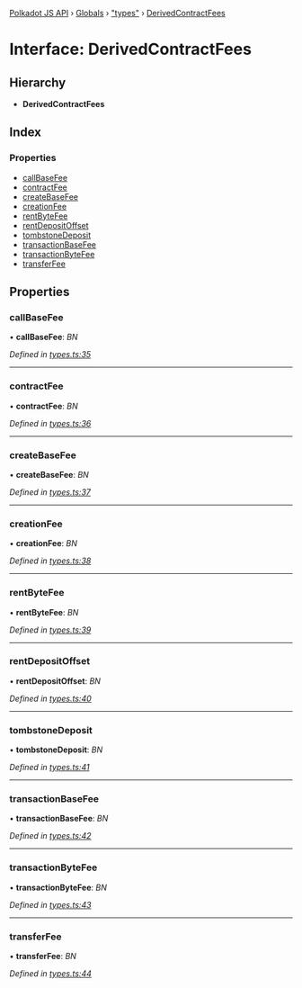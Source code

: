 [Polkadot JS API](../README.md) › [Globals](../globals.md) › ["types"](../modules/_types_.md) › [DerivedContractFees](_types_.derivedcontractfees.md)

# Interface: DerivedContractFees

## Hierarchy

* **DerivedContractFees**

## Index

### Properties

* [callBaseFee](_types_.derivedcontractfees.md#callbasefee)
* [contractFee](_types_.derivedcontractfees.md#contractfee)
* [createBaseFee](_types_.derivedcontractfees.md#createbasefee)
* [creationFee](_types_.derivedcontractfees.md#creationfee)
* [rentByteFee](_types_.derivedcontractfees.md#rentbytefee)
* [rentDepositOffset](_types_.derivedcontractfees.md#rentdepositoffset)
* [tombstoneDeposit](_types_.derivedcontractfees.md#tombstonedeposit)
* [transactionBaseFee](_types_.derivedcontractfees.md#transactionbasefee)
* [transactionByteFee](_types_.derivedcontractfees.md#transactionbytefee)
* [transferFee](_types_.derivedcontractfees.md#transferfee)

## Properties

###  callBaseFee

• **callBaseFee**: *BN*

*Defined in [types.ts:35](https://github.com/polkadot-js/api/blob/883b191ae7/packages/api-derive/src/types.ts#L35)*

___

###  contractFee

• **contractFee**: *BN*

*Defined in [types.ts:36](https://github.com/polkadot-js/api/blob/883b191ae7/packages/api-derive/src/types.ts#L36)*

___

###  createBaseFee

• **createBaseFee**: *BN*

*Defined in [types.ts:37](https://github.com/polkadot-js/api/blob/883b191ae7/packages/api-derive/src/types.ts#L37)*

___

###  creationFee

• **creationFee**: *BN*

*Defined in [types.ts:38](https://github.com/polkadot-js/api/blob/883b191ae7/packages/api-derive/src/types.ts#L38)*

___

###  rentByteFee

• **rentByteFee**: *BN*

*Defined in [types.ts:39](https://github.com/polkadot-js/api/blob/883b191ae7/packages/api-derive/src/types.ts#L39)*

___

###  rentDepositOffset

• **rentDepositOffset**: *BN*

*Defined in [types.ts:40](https://github.com/polkadot-js/api/blob/883b191ae7/packages/api-derive/src/types.ts#L40)*

___

###  tombstoneDeposit

• **tombstoneDeposit**: *BN*

*Defined in [types.ts:41](https://github.com/polkadot-js/api/blob/883b191ae7/packages/api-derive/src/types.ts#L41)*

___

###  transactionBaseFee

• **transactionBaseFee**: *BN*

*Defined in [types.ts:42](https://github.com/polkadot-js/api/blob/883b191ae7/packages/api-derive/src/types.ts#L42)*

___

###  transactionByteFee

• **transactionByteFee**: *BN*

*Defined in [types.ts:43](https://github.com/polkadot-js/api/blob/883b191ae7/packages/api-derive/src/types.ts#L43)*

___

###  transferFee

• **transferFee**: *BN*

*Defined in [types.ts:44](https://github.com/polkadot-js/api/blob/883b191ae7/packages/api-derive/src/types.ts#L44)*
